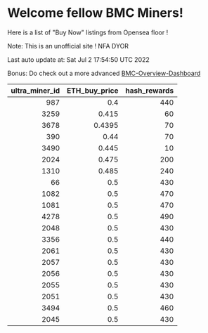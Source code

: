 # Welcome fellow BMC Miners!
Here is a list of "Buy Now" listings from Opensea floor !

Note: This is an unofficial site ! NFA DYOR

Last auto update at: Sat Jul  2 17:54:50 UTC 2022

Bonus: Do check out a more advanced [BMC-Overview-Dashboard](https://dune.com/defifunk/BMC-Overview-Dashboard)


|   ultra_miner_id |   ETH_buy_price |   hash_rewards |
|-----------------:|----------------:|---------------:|
|              987 |          0.4    |            440 |
|             3259 |          0.415  |             60 |
|             3678 |          0.4395 |             70 |
|              390 |          0.44   |             70 |
|             3490 |          0.445  |             10 |
|             2024 |          0.475  |            200 |
|             1310 |          0.485  |            240 |
|               66 |          0.5    |            430 |
|             1082 |          0.5    |            470 |
|             1081 |          0.5    |            470 |
|             4278 |          0.5    |            490 |
|             2048 |          0.5    |            430 |
|             3356 |          0.5    |            440 |
|             2061 |          0.5    |            430 |
|             2057 |          0.5    |            430 |
|             2056 |          0.5    |            430 |
|             2055 |          0.5    |            430 |
|             2051 |          0.5    |            430 |
|             3494 |          0.5    |            460 |
|             2045 |          0.5    |            430 |